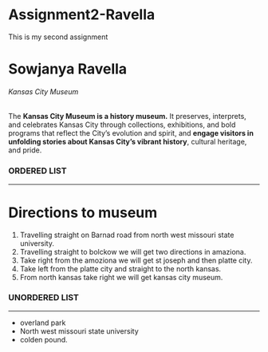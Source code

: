 # Assignment2-Ravella
This is my second assignment
# Sowjanya Ravella
###### Kansas City Museum

The **Kansas City Museum is a history museum.** It preserves, interprets, and celebrates Kansas City through collections, exhibitions, and bold programs that reflect the City’s evolution and spirit, and **engage visitors in unfolding stories about Kansas City’s vibrant history**, cultural heritage, and pride.

### ORDERED LIST
---
# Directions to museum
1. Travelling straight on Barnad road from north west missouri state university.
2. Travelling  straight to bolckow we will get two directions in amaziona.
3. Take right from the amoziona we will get st joseph and then platte city.
4. Take left from the platte city and straight to the north kansas.
5. From north kansas take right we will get kansas city museum. 

### UNORDERED LIST
---
* overland park
* North west missouri state university
* colden pound.